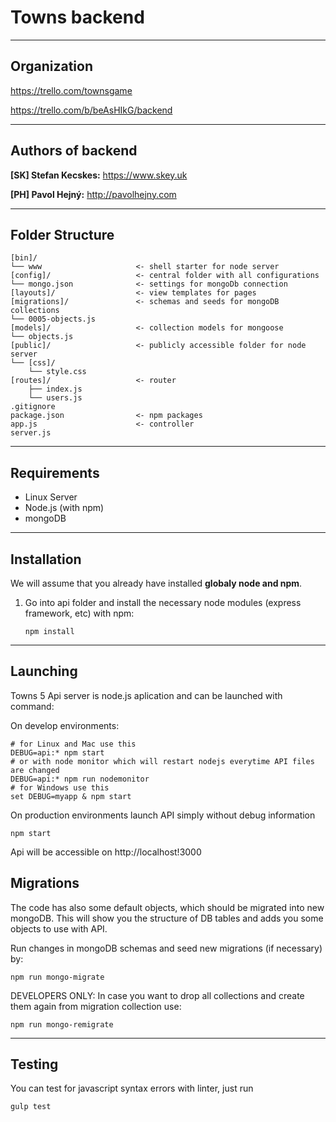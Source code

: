 # Towns backend

* * *

## Organization

https://trello.com/townsgame

https://trello.com/b/beAsHIkG/backend

* * *

## Authors of backend

**[SK] Stefan Kecskes:** https://www.skey.uk

**[PH] Pavol Hejný:** http://pavolhejny.com




* * *

## Folder Structure

    
    [bin]/
    └── www                     <- shell starter for node server
    [config]/                   <- central folder with all configurations
    └── mongo.json              <- settings for mongoDb connection
    [layouts]/                  <- view templates for pages
    [migrations]/               <- schemas and seeds for mongoDB collections    
    └── 0005-objects.js     
    [models]/                   <- collection models for mongoose
    └── objects.js          
    [public]/                   <- publicly accessible folder for node server 
    └── [css]/
        └── style.css
    [routes]/                   <- router
        ├── index.js           
        └── users.js
	.gitignore
    package.json                <- npm packages
    app.js                      <- controller
	server.js

	
* * *

## Requirements

- Linux Server
- Node.js (with npm)
- mongoDB

* * *

## Installation

We will assume that you already have installed **globaly node and npm**.

1. Go into api folder and install the necessary node modules (express framework, etc) with npm:

	`npm install`
    
* * *

## Launching

Towns 5 Api server is node.js aplication and can be launched with command:

On develop environments:

	# for Linux and Mac use this
	DEBUG=api:* npm start
	# or with node monitor which will restart nodejs everytime API files are changed
	DEBUG=api:* npm run nodemonitor
	# for Windows use this
	set DEBUG=myapp & npm start

On production environments launch API simply without debug information

    npm start

Api will be accessible on http://localhost!3000

## Migrations

The code has also some default objects, which should be migrated into new mongoDB. This will show you the structure of DB tables and adds you some objects to use with API.

Run changes in mongoDB schemas and seed new migrations (if necessary) by: 

    npm run mongo-migrate
    
DEVELOPERS ONLY: In case you want to drop all collections and create them again from migration collection use:
    
    npm run mongo-remigrate

* * *
	
## Testing

You can test for javascript syntax errors with linter, just run

	gulp test

